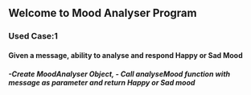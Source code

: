 ## Welcome to Mood Analyser Program
### Used Case:1
#### Given a message, ability to analyse and respond Happy or Sad Mood
##### -Create MoodAnalyser Object, - Call analyseMood function with message as parameter and return Happy or Sad mood
